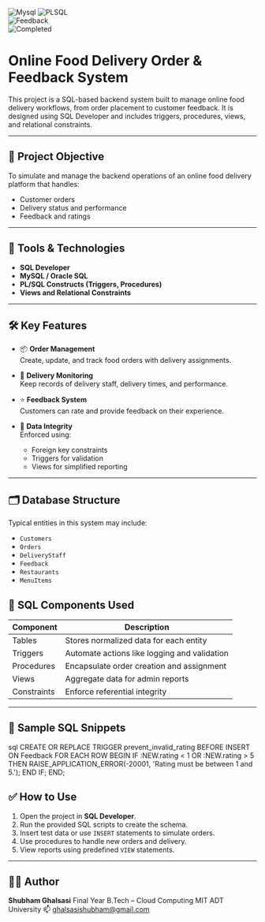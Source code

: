 ![Mysql](https://img.shields.io/badge/Tool-Mysql-darkgreen) ![PLSQL](https://img.shields.io/badge/Tool-PL%2FSQL-purple)  
![Feedback](https://img.shields.io/badge/Data-Customer_Feedback-orange)  
![Completed](https://img.shields.io/badge/Status-Completed-success)  



#  Online Food Delivery Order & Feedback System

This project is a SQL-based backend system built to manage online food delivery workflows, from order placement to customer feedback. It is designed using SQL Developer and includes triggers, procedures, views, and relational constraints.

---

## 📌 Project Objective

To simulate and manage the backend operations of an online food delivery platform that handles:
- Customer orders
- Delivery status and performance
- Feedback and ratings

---

## 🧰 Tools & Technologies

- **SQL Developer**
- **MySQL / Oracle SQL**
- **PL/SQL Constructs (Triggers, Procedures)**
- **Views and Relational Constraints**

---

## 🛠️ Key Features

- 📦 **Order Management**  
  Create, update, and track food orders with delivery assignments.

- 🚴 **Delivery Monitoring**  
  Keep records of delivery staff, delivery times, and performance.

- ⭐ **Feedback System**  
  Customers can rate and provide feedback on their experience.

- 🔐 **Data Integrity**  
  Enforced using:
  - Foreign key constraints
  - Triggers for validation
  - Views for simplified reporting

---

## 🗂️ Database Structure

Typical entities in this system may include:
- `Customers`  
- `Orders`  
- `DeliveryStaff`  
- `Feedback`  
- `Restaurants`  
- `MenuItems`


## 🔄 SQL Components Used

| Component   | Description                                 |
|------------|---------------------------------------------|
| Tables      | Stores normalized data for each entity      |
| Triggers    | Automate actions like logging and validation|
| Procedures  | Encapsulate order creation and assignment   |
| Views       | Aggregate data for admin reports            |
| Constraints | Enforce referential integrity               |

---

## 🧪 Sample SQL Snippets

sql
CREATE OR REPLACE TRIGGER prevent_invalid_rating
BEFORE INSERT ON Feedback
FOR EACH ROW
BEGIN
  IF :NEW.rating < 1 OR :NEW.rating > 5 THEN
    RAISE_APPLICATION_ERROR(-20001, 'Rating must be between 1 and 5.');
  END IF;
END;


## ✅ How to Use

1. Open the project in **SQL Developer**.
2. Run the provided SQL scripts to create the schema.
3. Insert test data or use `INSERT` statements to simulate orders.
4. Use procedures to handle new orders and delivery.
5. View reports using predefined `VIEW` statements.

---

## 👨‍💻 Author

**Shubham Ghalsasi**
Final Year B.Tech – Cloud Computing
MIT ADT University
📫 [ghalsasishubham@gmail.com](mailto:ghalsasishubham@gmail.com)

